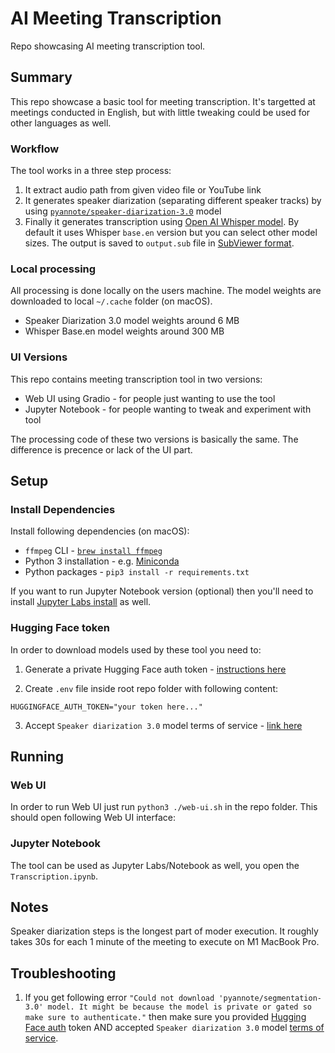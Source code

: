 # AI Meeting Transcription
Repo showcasing AI meeting transcription tool.

## Summary

This repo showcase a basic tool for meeting transcription. It's targetted at meetings conducted in English, but with little tweaking could be used for other languages as well.

### Workflow
The tool works in a three step process:
1. It extract audio path from given video file or YouTube link
2. It generates speaker diarization (separating different speaker tracks) by using [`pyannote/speaker-diarization-3.0`](https://huggingface.co/pyannote/speaker-diarization-3.0) model
3. Finally it generates transcription using [Open AI Whisper model](https://huggingface.co/openai/whisper-base.en). By default it uses Whisper `base.en` version but you can select other model sizes. The output is saved to `output.sub` file in [SubViewer format](https://wiki.videolan.org/SubViewer/).
   

### Local processing
All processing is done locally on the users machine. The model weights are downloaded to local `~/.cache` folder (on macOS).
- Speaker Diarization 3.0 model weights around 6 MB
- Whisper Base.en model weights around 300 MB

### UI Versions

This repo contains meeting transcription tool in two versions:
- Web UI using Gradio - for people just wanting to use the tool
- Jupyter Notebook - for people wanting to tweak and experiment with tool

The processing code of these two versions is basically the same. The difference is precence or lack of the UI part.

## Setup

### Install Dependencies

Install following dependencies (on macOS):

- `ffmpeg` CLI - [`brew install ffmpeg`](https://formulae.brew.sh/formula/ffmpeg)
- Python 3 installation - e.g. [Miniconda](https://docs.conda.io/projects/miniconda/en/latest/)
- Python packages - `pip3 install -r requirements.txt`

If you want to run Jupyter Notebook version (optional) then you'll need to install  [Jupyter Labs install](https://jupyterlab.readthedocs.io/en/stable/getting_started/installation.html#conda) as well.

### Hugging Face token
In order to download models used by these tool you need to:

1. Generate a private Hugging Face auth token - [instructions here](https://huggingface.co/docs/hub/security-tokens)

2. Create `.env` file inside root repo folder with following content:
```env
HUGGINGFACE_AUTH_TOKEN="your token here..."
```

3. Accept `Speaker diarization 3.0` model terms of service - [link here](https://huggingface.co/pyannote/speaker-diarization-3.0)


## Running

### Web UI

In order to run Web UI just run `python3 ./web-ui.sh` in the repo folder. This should open following Web UI interface:

### Jupyter Notebook

The tool can be used as Jupyter Labs/Notebook as well, you open the  `Transcription.ipynb`.

## Notes

Speaker diarization steps is the longest part of moder execution. It roughly takes 30s for each 1 minute of the meeting to execute on M1 MacBook Pro. 

## Troubleshooting

1. If you get following error `"Could not download 'pyannote/segmentation-3.0' model. It might be because the model is private or gated so make sure to authenticate."` then make sure you provided [Hugging Face auth](#hugging-face-token) token AND accepted `Speaker diarization 3.0` model [terms of service](https://huggingface.co/pyannote/speaker-diarization-3.0).
